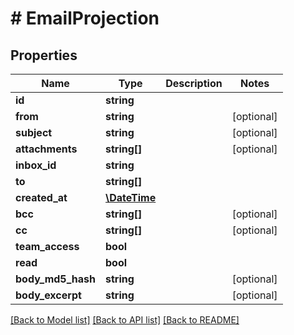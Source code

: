 # # EmailProjection

## Properties

Name | Type | Description | Notes
------------ | ------------- | ------------- | -------------
**id** | **string** |  | 
**from** | **string** |  | [optional] 
**subject** | **string** |  | [optional] 
**attachments** | **string[]** |  | [optional] 
**inbox_id** | **string** |  | 
**to** | **string[]** |  | 
**created_at** | [**\DateTime**](\DateTime) |  | 
**bcc** | **string[]** |  | [optional] 
**cc** | **string[]** |  | [optional] 
**team_access** | **bool** |  | 
**read** | **bool** |  | 
**body_md5_hash** | **string** |  | [optional] 
**body_excerpt** | **string** |  | [optional] 

[[Back to Model list]](../../README#documentation-for-models) [[Back to API list]](../../README#documentation-for-api-endpoints) [[Back to README]](../../README)


